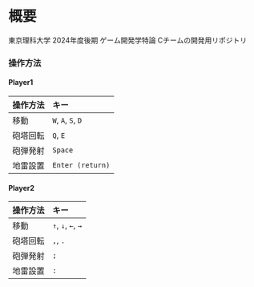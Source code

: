 # 概要
東京理科大学 2024年度後期 ゲーム開発学特論 Cチームの開発用リポジトリ

### 操作方法
#### Player1

| 操作方法 | キー           | 
| :-------- | :-------------- | 
| 移動     | `W`, `A`, `S`, `D`     | 
| 砲塔回転 | `Q`, `E`           | 
| 砲弾発射 | `Space`          | 
| 地雷設置 | `Enter (return)` | 

#### Player2

| 操作方法 | キー           | 
| :-------- | :-------------- | 
| 移動     | `↑`, `↓`, `←`, `→`      | 
| 砲塔回転 | `,`, `.`           | 
| 砲弾発射 | `;`          | 
| 地雷設置 | `:` |
